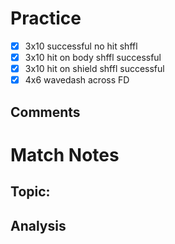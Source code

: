 # Practice
- [x] 3x10 successful no hit shffl
- [x] 3x10 hit on body shffl successful
- [x] 3x10 hit on shield shffl successful
- [x] 4x6 wavedash across FD
## Comments
# Match Notes
## Topic:
## Analysis
